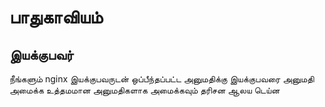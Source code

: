 # பாதுகாவியம்

## இயக்குபவர்
நீங்களும் nginx இயக்குபவருடன் ஒப்பீந்தப்பட்ட அனுமதிக்கு இயக்குபவரை அனுமதி அமைக்க உத்தமமான அனுமதிகளாக அமைக்கவும் தரிசன ஆலய டெய்ன
